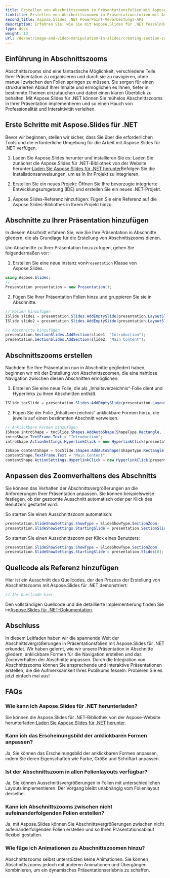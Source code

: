 ```yaml
---
title: Erstellen von Abschnittszoomen in Präsentationsfolien mit Aspose.Slides
linktitle: Erstellen von Abschnittszoomen in Präsentationsfolien mit Aspose.Slides
second_title: Aspose.Slides .NET PowerPoint-Verarbeitungs-API
description: Erfahren Sie, wie Sie mit Aspose.Slides für .NET fesselnde und interaktive Präsentationsfolien mit Abschnittszooms erstellen. Befolgen Sie diese Schritt-für-Schritt-Anleitung mit vollständigem Quellcode, um Ihre Präsentationen zu verbessern und Ihr Publikum effektiv einzubinden.
type: docs
weight: 13
url: /de/net/image-and-video-manipulation-in-slides/creating-section-zoom/
---
```


## Einführung in Abschnittszooms

Abschnittszooms sind eine fantastische Möglichkeit, verschiedene Teile Ihrer Präsentation zu organisieren und durch sie zu navigieren, ohne manuell zwischen den Folien springen zu müssen. Sie sorgen für einen strukturierten Ablauf Ihrer Inhalte und ermöglichen es Ihnen, tiefer in bestimmte Themen einzutauchen und dabei einen klaren Überblick zu behalten. Mit Aspose.Slides für .NET können Sie mühelos Abschnittszooms in Ihrer Präsentation implementieren und so einen Hauch von Professionalität und Interaktivität verleihen.

## Erste Schritte mit Aspose.Slides für .NET

Bevor wir beginnen, stellen wir sicher, dass Sie über die erforderlichen Tools und die erforderliche Umgebung für die Arbeit mit Aspose.Slides für .NET verfügen.

1.  Laden Sie Aspose.Slides herunter und installieren Sie es: Laden Sie zunächst die Aspose.Slides für .NET-Bibliothek von der Website herunter:[Laden Sie Aspose.Slides für .NET herunter](https://releases.aspose.com/slides/net/)Befolgen Sie die Installationsanweisungen, um es in Ihr Projekt zu integrieren.

2. Erstellen Sie ein neues Projekt: Öffnen Sie Ihre bevorzugte integrierte Entwicklungsumgebung (IDE) und erstellen Sie ein neues .NET-Projekt.

3. Aspose.Slides-Referenz hinzufügen: Fügen Sie eine Referenz auf die Aspose.Slides-Bibliothek in Ihrem Projekt hinzu.

## Abschnitte zu Ihrer Präsentation hinzufügen

In diesem Abschnitt erfahren Sie, wie Sie Ihre Präsentation in Abschnitte gliedern, die als Grundlage für die Erstellung von Abschnittszooms dienen.

Um Abschnitte zu Ihrer Präsentation hinzuzufügen, gehen Sie folgendermaßen vor:

1.  Erstellen Sie eine neue Instanz von`Presentation` Klasse von Aspose.Slides.

```csharp
using Aspose.Slides;
// ...
Presentation presentation = new Presentation();
```

2. Fügen Sie Ihrer Präsentation Folien hinzu und gruppieren Sie sie in Abschnitte.

```csharp
// Folien hinzufügen
ISlide slide1 = presentation.Slides.AddEmptySlide(presentation.LayoutSlides[0]);
ISlide slide2 = presentation.Slides.AddEmptySlide(presentation.LayoutSlides[0]);

// Abschnitte hinzufügen
presentation.SectionSlides.AddSection(slide1, "Introduction");
presentation.SectionSlides.AddSection(slide2, "Main Content");
```

## Abschnittszooms erstellen

Nachdem Sie Ihre Präsentation nun in Abschnitte gegliedert haben, beginnen wir mit der Erstellung von Abschnittszoomen, die eine nahtlose Navigation zwischen diesen Abschnitten ermöglichen.

1. Erstellen Sie eine neue Folie, die als „Inhaltsverzeichnis“-Folie dient und Hyperlinks zu Ihren Abschnitten enthält.

```csharp
ISlide tocSlide = presentation.Slides.AddEmptySlide(presentation.LayoutSlides[0]);
```

2. Fügen Sie der Folie „Inhaltsverzeichnis“ anklickbare Formen hinzu, die jeweils auf einen bestimmten Abschnitt verweisen.

```csharp
// Anklickbare Formen hinzufügen
IShape introShape = tocSlide.Shapes.AddAutoShape(ShapeType.Rectangle, 100, 100, 200, 50);
introShape.TextFrame.Text = "Introduction";
introShape.ActionSettings.HyperlinkClick = new HyperlinkClick(presentation.SectionSlides[0]);

IShape contentShape = tocSlide.Shapes.AddAutoShape(ShapeType.Rectangle, 100, 200, 200, 50);
contentShape.TextFrame.Text = "Main Content";
contentShape.ActionSettings.HyperlinkClick = new HyperlinkClick(presentation.SectionSlides[1]);
```

## Anpassen des Zoomverhaltens des Abschnitts

Sie können das Verhalten der Abschnittsvergrößerungen an die Anforderungen Ihrer Präsentation anpassen. Sie können beispielsweise festlegen, ob der gezoomte Ausschnitt automatisch oder per Klick des Benutzers gestartet wird.

So starten Sie einen Ausschnittszoom automatisch:

```csharp
presentation.SlideShowSettings.ShowType = SlideShowType.SectionZoom;
presentation.SlideShowSettings.StartingSlide = presentation.SectionSlides[0];
```

So starten Sie einen Ausschnittszoom per Klick eines Benutzers:

```csharp
presentation.SlideShowSettings.ShowType = SlideShowType.SectionZoom;
presentation.SlideShowSettings.StartingSlide = presentation.Slides[0];
```

## Quellcode als Referenz hinzufügen

Hier ist ein Ausschnitt des Quellcodes, der den Prozess der Erstellung von Abschnittszooms mit Aspose.Slides für .NET demonstriert:

```csharp
// Ihr Quellcode hier
```

 Den vollständigen Quellcode und die detaillierte Implementierung finden Sie im[Aspose.Slides für .NET-Dokumentation](https://reference.aspose.com/slides/net/).

## Abschluss

In diesem Leitfaden haben wir die spannende Welt der Abschnittsvergrößerungen in Präsentationsfolien mit Aspose.Slides für .NET erkundet. Wir haben gelernt, wie wir unsere Präsentation in Abschnitte gliedern, anklickbare Formen für die Navigation erstellen und das Zoomverhalten der Abschnitte anpassen. Durch die Integration von Abschnittszooms können Sie ansprechende und interaktive Präsentationen erstellen, die die Aufmerksamkeit Ihres Publikums fesseln. Probieren Sie es jetzt einfach mal aus!

## FAQs

### Wie kann ich Aspose.Slides für .NET herunterladen?

 Sie können die Aspose.Slides für .NET-Bibliothek von der Aspose-Website herunterladen:[Laden Sie Aspose.Slides für .NET herunter](https://releases.aspose.com/slides/net/).

### Kann ich das Erscheinungsbild der anklickbaren Formen anpassen?

Ja, Sie können das Erscheinungsbild der anklickbaren Formen anpassen, indem Sie deren Eigenschaften wie Farbe, Größe und Schriftart anpassen.

### Ist der Abschnittszoom in allen Folienlayouts verfügbar?

Ja, Sie können Ausschnittsvergrößerungen in Folien mit unterschiedlichen Layouts implementieren. Der Vorgang bleibt unabhängig vom Folienlayout derselbe.

### Kann ich Abschnittszooms zwischen nicht aufeinanderfolgenden Folien erstellen?

Ja, mit Aspose.Slides können Sie Abschnittsvergrößerungen zwischen nicht aufeinanderfolgenden Folien erstellen und so Ihren Präsentationsablauf flexibel gestalten.

### Wie füge ich Animationen zu Abschnittszoomen hinzu?

Abschnittszooms selbst unterstützen keine Animationen. Sie können Abschnittszooms jedoch mit anderen Animationen und Übergängen kombinieren, um ein dynamisches Präsentationserlebnis zu schaffen.